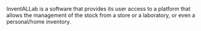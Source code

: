 InventALLab is a software that provides its user access to a platform that allows the  management of the stock from a store or a laboratory, or even a personal/home inventory.